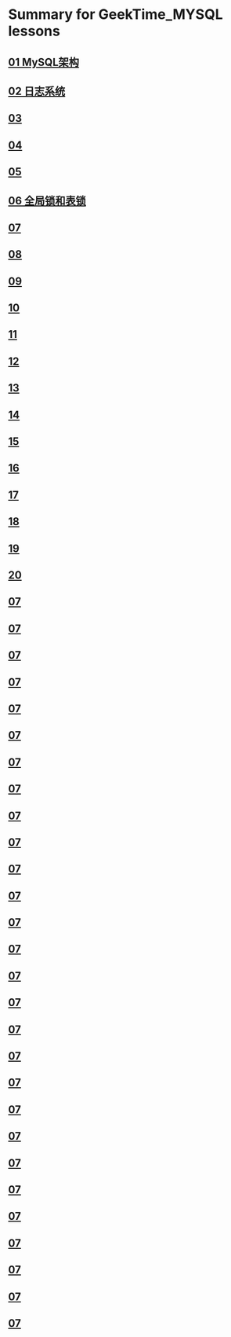 # Summary for GeekTime_MYSQL lessons
## [ 01 MySQL架构 ](https://github.com/chris486/GeekTime_MYSQL/blob/master/lessons/lesson01.md)

## [ 02 日志系统  ](https://github.com/chris486/GeekTime_MYSQL/blob/master/lessons/lesson02.md)

## [03 ](https://github.com/chris486/GeekTime_MYSQL/blob/master/lessons/lesson03.md)
## [04 ](https://github.com/chris486/GeekTime_MYSQL/blob/master/lessons/lesson04.md)
## [05 ](https://github.com/chris486/GeekTime_MYSQL/blob/master/lessons/lesson05.md)
## [06 全局锁和表锁 ](https://github.com/chris486/GeekTime_MYSQL/blob/master/lessons/lesson06.md)
## [07 ](https://github.com/chris486/GeekTime_MYSQL/blob/master/lessons/lesson07.md)
## [08 ](https://github.com/chris486/GeekTime_MYSQL/blob/master/lessons/lesson08.md)
## [09 ](https://github.com/chris486/GeekTime_MYSQL/blob/master/lessons/lesson09.md)
## [10 ](https://github.com/chris486/GeekTime_MYSQL/blob/master/lessons/lesson10.md)
## [11 ](https://github.com/chris486/GeekTime_MYSQL/blob/master/lessons/lesson11.md)
## [12 ](https://github.com/chris486/GeekTime_MYSQL/blob/master/lessons/lesson12.md)
## [13 ](https://github.com/chris486/GeekTime_MYSQL/blob/master/lessons/lesson13.md)
## [14 ](https://github.com/chris486/GeekTime_MYSQL/blob/master/lessons/lesson14.md)
## [15 ](https://github.com/chris486/GeekTime_MYSQL/blob/master/lessons/lesson15.md)
## [16 ](https://github.com/chris486/GeekTime_MYSQL/blob/master/lessons/lesson16.md)
## [17 ](https://github.com/chris486/GeekTime_MYSQL/blob/master/lessons/lesson17.md)
## [18 ](https://github.com/chris486/GeekTime_MYSQL/blob/master/lessons/lesson18.md)
## [19 ](https://github.com/chris486/GeekTime_MYSQL/blob/master/lessons/lesson19.md)
## [20 ](https://github.com/chris486/GeekTime_MYSQL/blob/master/lessons/lesson20.md)
## [07 ](https://github.com/chris486/GeekTime_MYSQL/blob/master/lessons/lesson07.md)
## [07 ](https://github.com/chris486/GeekTime_MYSQL/blob/master/lessons/lesson07.md)
## [07 ](https://github.com/chris486/GeekTime_MYSQL/blob/master/lessons/lesson07.md)
## [07 ](https://github.com/chris486/GeekTime_MYSQL/blob/master/lessons/lesson07.md)
## [07 ](https://github.com/chris486/GeekTime_MYSQL/blob/master/lessons/lesson07.md)
## [07 ](https://github.com/chris486/GeekTime_MYSQL/blob/master/lessons/lesson07.md)
## [07 ](https://github.com/chris486/GeekTime_MYSQL/blob/master/lessons/lesson07.md)
## [07 ](https://github.com/chris486/GeekTime_MYSQL/blob/master/lessons/lesson07.md)
## [07 ](https://github.com/chris486/GeekTime_MYSQL/blob/master/lessons/lesson07.md)
## [07 ](https://github.com/chris486/GeekTime_MYSQL/blob/master/lessons/lesson07.md)
## [07 ](https://github.com/chris486/GeekTime_MYSQL/blob/master/lessons/lesson07.md)
## [07 ](https://github.com/chris486/GeekTime_MYSQL/blob/master/lessons/lesson07.md)
## [07 ](https://github.com/chris486/GeekTime_MYSQL/blob/master/lessons/lesson07.md)
## [07 ](https://github.com/chris486/GeekTime_MYSQL/blob/master/lessons/lesson07.md)
## [07 ](https://github.com/chris486/GeekTime_MYSQL/blob/master/lessons/lesson07.md)
## [07 ](https://github.com/chris486/GeekTime_MYSQL/blob/master/lessons/lesson07.md)
## [07 ](https://github.com/chris486/GeekTime_MYSQL/blob/master/lessons/lesson07.md)
## [07 ](https://github.com/chris486/GeekTime_MYSQL/blob/master/lessons/lesson07.md)
## [07 ](https://github.com/chris486/GeekTime_MYSQL/blob/master/lessons/lesson07.md)
## [07 ](https://github.com/chris486/GeekTime_MYSQL/blob/master/lessons/lesson07.md)
## [07 ](https://github.com/chris486/GeekTime_MYSQL/blob/master/lessons/lesson07.md)
## [07 ](https://github.com/chris486/GeekTime_MYSQL/blob/master/lessons/lesson07.md)
## [07 ](https://github.com/chris486/GeekTime_MYSQL/blob/master/lessons/lesson07.md)
## [07 ](https://github.com/chris486/GeekTime_MYSQL/blob/master/lessons/lesson07.md)
## [07 ](https://github.com/chris486/GeekTime_MYSQL/blob/master/lessons/lesson07.md)
## [07 ](https://github.com/chris486/GeekTime_MYSQL/blob/master/lessons/lesson07.md)
## [07 ](https://github.com/chris486/GeekTime_MYSQL/blob/master/lessons/lesson07.md)
## [07 ](https://github.com/chris486/GeekTime_MYSQL/blob/master/lessons/lesson07.md)
